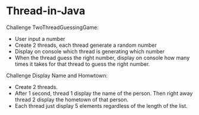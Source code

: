 # Thread-in-Java
Challenge TwoThreadGuessingGame: 
- User input a number
- Create 2 threads, each thread generate a random number
- Display on console which thread is generating which number
- When the thread guess the right number, display on console how many times it takes for that thread to guess the right number.

Challenge Display Name and Homwtown:
- Create 2 threads.
- After 1 second, thread 1 display the name of the person. Then right away thread 2 display the hometown of that person.
- Each thread just display 5 elements regardless of the length of the list.
